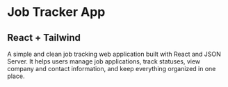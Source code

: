 # Job Tracker App

## React + Tailwind

A simple and clean job tracking web application built with React and JSON Server. It helps users manage job applications, track statuses, view company and contact information, and keep everything organized in one place.
